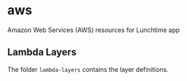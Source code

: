 # aws
Amazon Web Services (AWS) resources for Lunchtime app

## Lambda Layers

The folder `lambda-layers` contains the layer definitions.
